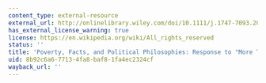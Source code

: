 ```yaml
---
content_type: external-resource
external_url: http://onlinelibrary.wiley.com/doi/10.1111/j.1747-7093.2002.tb00379.x/full
has_external_license_warning: true
license: https://en.wikipedia.org/wiki/All_rights_reserved
status: ''
title: 'Poverty, Facts, and Political Philosophies: Response to "More Than Charity"'
uid: 8b92c6a6-7713-4fa8-baf8-1fa4ec2324cf
wayback_url: ''
---
```

